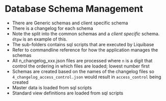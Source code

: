 Database Schema Management
==========================

* There are Generic schemas and client specific schema
* There is a changelog for each schema
* Note the split into the common schemas and a *client specific* schema. `dtpw` is an example of this.
* The sub-folders contains sql scripts that are executed by Liquibase
* Refer to commandline reference for how the application manages the schemas
* All n_changelog_xxx.json files are processed where `n` is a digit that control the ordering in which files are loaded; lowest number first
* Schemas are created based on the names of the changelog files so `4_changelog_access_control.json` would result in `access_control` being created
* Master data is loaded from sql scripts
* Standard view definitions are loaded from sql scripts